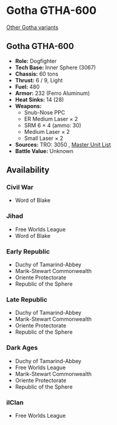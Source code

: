 # Gotha GTHA-600 

[Other Gotha variants](../gotha.md) 

## Gotha GTHA-600 

- **Role:** Dogfighter 
- **Tech Base:** Inner Sphere (3067) 
- **Chassis:** 60 tons 
- **Thrust:** 6 / 9, Light 
- **Fuel:** 480 
- **Armor:** 232 (Ferro Aluminum) 
- **Heat Sinks:** 14 (28) 
- **Weapons:** 
  - Snub-Nose PPC 
  - ER Medium Laser × 2 
  - SRM 6 × 4 (ammo: 30) 
  - Medium Laser × 2 
  - Small Laser × 2 
- **Sources:** TRO: 3050 , [Master Unit List](http://masterunitlist.info/Unit/Details/1251) 
- **Battle Value:** Unknown 

## Availability 

### Civil War 

- Word of Blake 

### Jihad 

- Free Worlds League 
- Word of Blake 

### Early Republic 

- Duchy of Tamarind-Abbey 
- Marik-Stewart Commonwealth 
- Oriente Protectorate 
- Republic of the Sphere 

### Late Republic 

- Duchy of Tamarind-Abbey 
- Marik-Stewart Commonwealth 
- Oriente Protectorate 
- Republic of the Sphere 

### Dark Ages 

- Duchy of Tamarind-Abbey 
- Free Worlds League 
- Marik-Stewart Commonwealth 
- Oriente Protectorate 
- Republic of the Sphere 

### ilClan 

- Free Worlds League 

